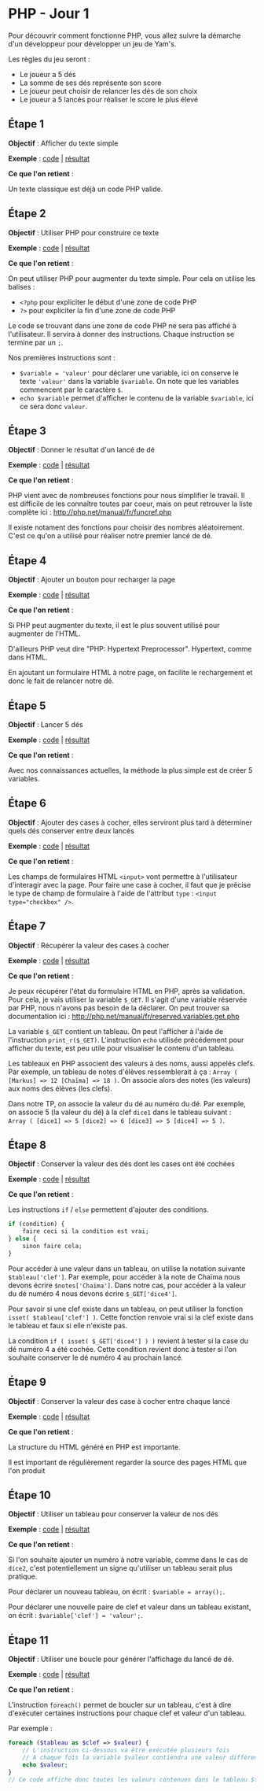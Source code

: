 PHP - Jour 1
======

Pour découvrir comment fonctionne PHP, vous allez suivre la démarche d'un développeur pour développer un jeu de Yam's.

Les règles du jeu seront :

 * Le joueur a 5 dés
 * La somme de ses dés représente son score
 * Le joueur peut choisir de relancer les dés de son choix
 * Le joueur a 5 lancés pour réaliser le score le plus élevé



Étape 1
------

__Objectif__ : Afficher du texte simple

__Exemple__ : [code](step1.php) | [résultat](http://php.baddum.com/jour1/step1.php)

__Ce que l'on retient__ :

Un texte classique est déjà un code PHP valide.



Étape 2
------

__Objectif__ : Utiliser PHP pour construire ce texte

__Exemple__ : [code](step2.php) | [résultat](http://php.baddum.com/jour1/step2.php)

__Ce que l'on retient__ :

On peut utiliser PHP pour augmenter du texte simple.
Pour cela on utilise les balises :

 * `<?php` pour expliciter le début d'une zone de code PHP
 * `?>` pour expliciter la fin d'une zone de code PHP
 
Le code se trouvant dans une zone de code PHP ne sera pas affiché à l'utilisateur.
Il servira à donner des instructions.
Chaque instruction se termine par un `;`.
 
Nos premières instructions sont :

 * `$variable = 'valeur'` pour déclarer une variable, ici on conserve le texte `'valeur'` dans la variable `$variable`.
 On note que les variables commencent par le caractère `$`. 
 * `echo $variable` permet d'afficher le contenu de la variable `$variable`, ici ce sera donc `valeur`.



Étape 3
------

__Objectif__ : Donner le résultat d'un lancé de dé

__Exemple__ : [code](step3.php) | [résultat](http://php.baddum.com/jour1/step3.php)

__Ce que l'on retient__ :

PHP vient avec de nombreuses fonctions pour nous simplifier le travail.
Il est difficile de les connaître toutes par coeur, mais on peut retrouver la liste complète ici : http://php.net/manual/fr/funcref.php

Il existe notament des fonctions pour choisir des nombres aléatoirement.
C'est ce qu'on a utilisé pour réaliser notre premier lancé de dé.



Étape 4
------

__Objectif__ : Ajouter un bouton pour recharger la page

__Exemple__ : [code](step4.php) | [résultat](http://php.baddum.com/jour1/step4.php)

__Ce que l'on retient__ :

Si PHP peut augmenter du texte, il est le plus souvent utilisé pour augmenter de l'HTML.

D'ailleurs PHP veut dire "PHP: Hypertext Preprocessor". Hypertext, comme dans HTML.

En ajoutant un formulaire HTML à notre page, on facilite le rechargement et donc le fait de relancer notre dé.



Étape 5
------

__Objectif__ : Lancer 5 dés

__Exemple__ : [code](step5.php) | [résultat](http://php.baddum.com/jour1/step5.php)

__Ce que l'on retient__ :

Avec nos connaissances actuelles, la méthode la plus simple est de créer 5 variables.



Étape 6
------

__Objectif__ : Ajouter des cases à cocher, elles serviront plus tard à déterminer quels dés conserver entre deux lancés

__Exemple__ : [code](step6.php) | [résultat](http://php.baddum.com/jour1/step6.php)

__Ce que l'on retient__ :

Les champs de formulaires HTML `<input>` vont permettre à l'utilisateur d'interagir avec la page.
Pour faire une case à cocher, il faut que je précise le type de champ de formulaire à l'aide de l'attribut `type` : `<input type="checkbox" />`.



Étape 7
------

__Objectif__ : Récupérer la valeur des cases à cocher

__Exemple__ : [code](step7.php) | [résultat](http://php.baddum.com/jour1/step7.php)

__Ce que l'on retient__ :

Je peux récupérer l'état du formulaire HTML en PHP, après sa validation. Pour cela, je vais utiliser la variable `$_GET`.
Il s'agit d'une variable réservée par PHP, nous n'avons pas besoin de la déclarer.
On peut trouver sa documentation ici : http://php.net/manual/fr/reserved.variables.get.php

La variable `$_GET` contient un tableau. On peut l'afficher à l'aide de l'instruction `print_r($_GET)`.
L'instruction `echo` utilisée précédement pour afficher du texte, est peu utile pour visualiser le contenu d'un tableau. 

Les tableaux en PHP associent des valeurs à des noms, aussi appelés clefs.
Par exemple, un tableau de notes d'élèves ressemblerait à ça : `Array ( [Markus] => 12 [Chaïma] => 18 )`.
On associe alors des notes (les valeurs) aux noms des élèves (les clefs).

Dans notre TP, on associe la valeur du dé au numéro du dé.
Par exemple, on associe 5 (la valeur du dé) à la clef `dice1` dans le tableau suivant :  
`Array ( [dice1] => 5 [dice2] => 6 [dice3] => 5 [dice4] => 5 )`.



Étape 8
------

__Objectif__ : Conserver la valeur des dés dont les cases ont été cochées

__Exemple__ : [code](step8.php) | [résultat](http://php.baddum.com/jour1/step8.php)

__Ce que l'on retient__ :

Les instructions `if` / `else` permettent d'ajouter des conditions.

```php
if (condition) {
    faire ceci si la condition est vrai;
} else {
    sinon faire cela;
}
```

Pour accéder à une valeur dans un tableau, on utilise la notation suivante `$tableau['clef']`.
Par exemple, pour accéder à la note de Chaïma nous devons écrire `$notes['Chaïma']`.
Dans notre cas, pour accéder à la valeur du dé numéro 4 nous devons écrire `$_GET['dice4']`.

Pour savoir si une clef existe dans un tableau, on peut utiliser la fonction `isset( $tableau['clef'] )`.
Cette fonction renvoie vrai si la clef existe dans le tableau et faux si elle n'existe pas.

La condition `if ( isset( $_GET['dice4'] ) )` revient à tester si la case du dé numéro 4 a été cochée.
Cette condition revient donc à tester si l'on souhaite conserver le dé numéro 4 au prochain lancé.



Étape 9
------

__Objectif__ : Conserver la valeur des case à cocher entre chaque lancé

__Exemple__ : [code](step9.php) | [résultat](http://php.baddum.com/jour1/step9.php)

__Ce que l'on retient__ :

La structure du HTML généré en PHP est importante.

Il est important de régulièrement regarder la source des pages HTML que l'on produit



Étape 10
------

__Objectif__ : Utiliser un tableau pour conserver la valeur de nos dés

__Exemple__ : [code](step10.php) | [résultat](http://php.baddum.com/jour1/step10.php)

__Ce que l'on retient__ :

Si l'on souhaite ajouter un numéro à notre variable, comme dans le cas de `dice2`, c'est potentiellement un signe qu'utiliser un tableau serait plus pratique.

Pour déclarer un nouveau tableau, on écrit : `$variable = array();`.

Pour déclarer une nouvelle paire de clef et valeur dans un tableau existant, on écrit : `$variable['clef'] = 'valeur';`. 



Étape 11
------

__Objectif__ : Utiliser une boucle pour générer l'affichage du lancé de dé.

__Exemple__ : [code](step11.php) | [résultat](http://php.baddum.com/jour1/step11.php)

__Ce que l'on retient__ :

L'instruction `foreach()` permet de boucler sur un tableau, c'est à dire d'exécuter certaines instructions pour chaque clef et valeur d'un tableau.

Par exemple : 

```php
foreach ($tableau as $clef => $valeur) {
    // L'instruction ci-dessous va être exécutée plusieurs fois
    // A chaque fois la variable $valeur contiendra une valeur différente contenue dans le tableau
    echo $valeur;
}
// Ce code affiche donc toutes les valeurs contenues dans le tableau $tableau 
``` 